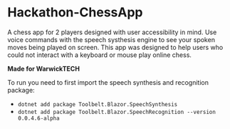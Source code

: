 # Hackathon-ChessApp

A chess app for 2 players designed with user accessibility in mind. Use voice commands with the speech systhesis engine to see your spoken moves being played on screen. 
This app was designed to help users who could not interact with a keyboard or mouse play online chess.

<b>Made for WarwickTECH</b>

To run you need to first import the speech synthesis and recognition package:

- <code>dotnet add package Toolbelt.Blazor.SpeechSynthesis</code>
- <code>dotnet add package Toolbelt.Blazor.SpeechRecognition --version 0.0.4.6-alpha</code>
